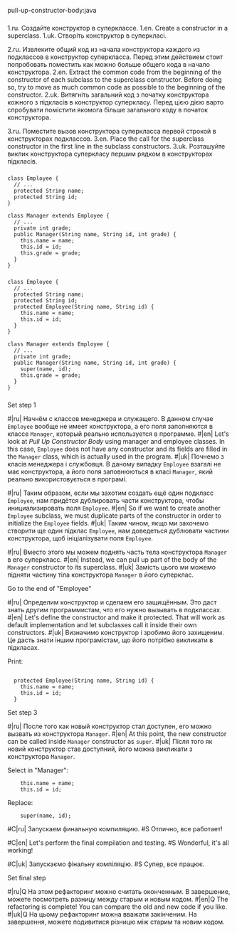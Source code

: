 pull-up-constructor-body:java

###

1.ru. Создайте конструктор в суперклассе.
1.en. Create a constructor in a superclass.
1.uk. Створіть конструктор в суперкласі.

2.ru. Извлеките общий код из начала конструктора каждого из подклассов в конструктор суперкласса. Перед этим действием стоит попробовать поместить как можно больше общего кода в начало конструктора.
2.en. Extract the common code from the beginning of the constructor of each subclass to the superclass constructor. Before doing so, try to move as much common code as possible to the beginning of the constructor.
2.uk. Витягніть загальний код з початку конструктора кожного з підкласів в конструктор суперкласу. Перед цією дією варто спробувати помістити якомога більше загального коду в початок конструктора.

3.ru. Поместите вызов конструктора суперкласса первой строкой в конструкторах подклассов.
3.en. Place the call for the superclass constructor in the first line in the subclass constructors.
3.uk. Розташуйте виклик конструктора суперкласу першим рядком в конструкторах підкласів.



###

```
class Employee {
  // ...
  protected String name;
  protected String id;
}
   
class Manager extends Employee {
  // ...
  private int grade;
  public Manager(String name, String id, int grade) {
    this.name = name;
    this.id = id;
    this.grade = grade;
  }
}
```

###

```
class Employee {
  // ...
  protected String name;
  protected String id;
  protected Employee(String name, String id) {
    this.name = name;
    this.id = id;
  }
}
   
class Manager extends Employee {
  // ...
  private int grade;
  public Manager(String name, String id, int grade) {
    super(name, id);
    this.grade = grade;
  }
}
```

###

Set step 1

#|ru| Начнём с классов менеджера и служащего. В данном случае <code>Employee</code> вообще не имеет конструктора, а его поля заполняются в классе <code>Manager</code>, который реально используется в программе.
#|en| Let's look at <i>Pull Up Constructor Body</i> using manager and employee classes. In this case, <code>Employee</code> does not have any constructor and its fields are filled in the <code>Manager</code> class, which is actually used in the program.
#|uk| Почнемо з класів менеджера і службовця. В даному випадку <code>Employee</code> взагалі не має конструктора, а його поля заповнюються в класі <code>Manager</code>, який реально використовується в програмі.

#|ru| Таким образом, если мы захотим создать ещё один подкласс <code>Employee</code>, нам придётся дублировать части конструктора, чтобы инициализировать поля <code>Employee</code>.
#|en| So if we want to create another <code>Employee</code> subclass, we must duplicate parts of the constructor in order to initialize the <code>Employee</code> fields.
#|uk| Таким чином, якщо ми захочемо створити ще один підклас <code>Employee</code>, нам доведеться дублювати частини конструктора, щоб ініціалізувати поля <code>Employee</code>.

#|ru| Вместо этого мы можем поднять часть тела конструктора <code>Manager</code> в его суперкласс.
#|en| Instead, we can pull up part of the body of the <code>Manager</code> constructor to its superclass.
#|uk| Замість цього ми можемо підняти частину тіла конструктора <code>Manager</code> в його суперклас.

Go to the end of "Employee"

#|ru| Определим конструктор и сделаем его защищённым. Это даст знать другим программистам, что его нужно вызывать в подклассах.
#|en| Let's define the constructor and make it protected. That will work as default implementation and let subclasses call it inside their own constructors.
#|uk| Визначимо конструктор і зробимо його захищеним. Це дасть знати іншим програмістам, що його потрібно викликати в підкласах.

Print:
```

  protected Employee(String name, String id) {
    this.name = name;
    this.id = id;
  }
```

Set step 3

#|ru| После того как новый конструктор стал доступен, его можно вызвать из конструктора <code>Manager</code>.
#|en| At this point, the new constructor can be called inside <code>Manager</code> constructor as <code>super</code>.
#|uk| Після того як новий конструктор став доступний, його можна викликати з конструктора <code>Manager</code>.

Select in "Manager":
```
    this.name = name;
    this.id = id;

```

Replace:
```
    super(name, id);

```

#C|ru| Запускаем финальную компиляцию.
#S Отлично, все работает!

#C|en| Let's perform the final compilation and testing.
#S Wonderful, it's all working!

#C|uk| Запускаємо фінальну компіляцію.
#S Супер, все працює.

Set final step

#|ru|Q На этом рефакторинг можно считать оконченным. В завершение, можете посмотреть разницу между старым и новым кодом.
#|en|Q The refactoring is complete! You can compare the old and new code if you like.
#|uk|Q На цьому рефакторинг можна вважати закінченим. На завершення, можете подивитися різницю між старим та новим кодом.